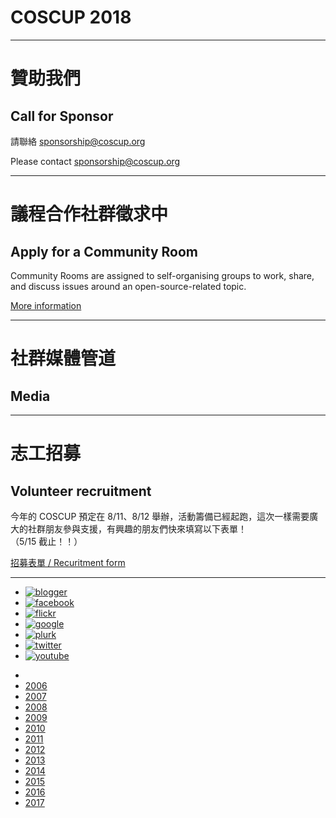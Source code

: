 <!-- .slide: id="home" -->

# COSCUP 2018

----

<!-- .slide: id="sponsor" -->

# 贊助我們
## Call for Sponsor

請聯絡 [sponsorship@coscup.org](mailto:sponsorship@coscup.org)

Please contact [sponsorship@coscup.org](mailto:sponsorship@coscup.org)

----

<!-- .slide: data-tbd="true" id="cfc" -->

# 議程合作社群徵求中
## Apply for a Community Room

Community Rooms are assigned to self-organising groups to work, share, and discuss issues around an open-source-related topic.

[More information](http://blog.coscup.org/2017/03/2018-community-room-application.html)

----

<!-- .slide: data-tbd="true" id="media" -->

# 社群媒體管道
## Media

----

<!-- .slide: id="volunteer" -->

# 志工招募
## Volunteer recruitment

今年的 COSCUP 預定在 8/11、8/12 舉辦，活動籌備已經起跑，這次一樣需要廣大的社群朋友參與支援，有興趣的朋友們快來填寫以下表單！  
（5/15 截止！！）

[招募表單 / Recuritment form](https://docs.google.com/forms/d/e/1FAIpQLSdHYdmjCFuVBCZKmeN_tp_I9rm4vkERHvK7gS0h1haTcxHDGg/viewform)

----

<!-- .slide: id="links" -->

<!-- # 社群網站連結 -->
- [![blogger](http://2018.coscup.org/assets/icon-blogger.svg)](http://blog.coscup.org/)
- [![facebook](http://2018.coscup.org/assets/icon-facebook.svg)](https://www.facebook.com/coscup/)
- [![flickr](http://2018.coscup.org/assets/icon-flickr.svg)](https://www.flickr.com/people/coscup)
- [![google](http://2018.coscup.org/assets/icon-google.svg)](https://plus.google.com/+coscup/posts)
- [![plurk](http://2018.coscup.org/assets/icon-plurk.svg)](https://www.plurk.com/coscup)
- [![twitter](http://2018.coscup.org/assets/icon-twitter.svg)](https://twitter.com/coscup)
- [![youtube](http://2018.coscup.org/assets/icon-youtube.svg)](https://www.youtube.com/user/thecoscup)

<!-- # 往年網站連結 -->
- <!-- .element: id="histories" -->
- [2006](http://coscup.org/2006/)
- [2007](http://coscup.org/2007/)
- [2008](http://coscup.org/2008/)
- [2009](http://coscup.org/2009/)
- [2010](http://coscup.org/2010/)
- [2011](http://coscup.org/2011/)
- [2012](http://coscup.org/2012/)
- [2013](http://coscup.org/2013/)
- [2014](http://coscup.org/2014/)
- [2015](http://coscup.org/2015/)
- [2016](http://coscup.org/2016/)
- [2017](http://coscup.org/2017/)